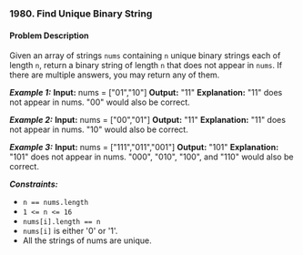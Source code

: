 ### 1980. Find Unique Binary String

#### Problem Description

Given an array of strings `nums` containing `n` unique binary strings each of length `n`, return a binary string of length `n` that does not appear in `nums`. If there are multiple answers, you may return any of them.

***Example 1:*** 
**Input:**  nums = ["01","10"]
**Output:**  "11"
**Explanation:** "11" does not appear in nums. "00" would also be correct.

***Example 2:*** 
**Input:**  nums = ["00","01"]
**Output:**  "11"
**Explanation:** "11" does not appear in nums. "10" would also be correct.

***Example 3:*** 
**Input:**  nums = ["111","011","001"]
**Output:**  "101"
**Explanation:** "101" does not appear in nums. "000", "010", "100", and "110" would also be correct.
 
***Constraints:*** 
- `n == nums.length`
- `1 <= n <= 16`
- `nums[i].length == n`
- `nums[i]` is either '0' or '1'.
- All the strings of nums are unique.
